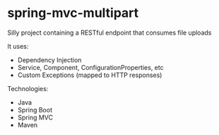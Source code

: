 # spring-mvc-multipart
Silly project containing a RESTful endpoint that consumes file uploads

It uses:

* Dependency Injection
* Service, Component, ConfigurationProperties, etc
* Custom Exceptions (mapped to HTTP responses)

Technologies:

* Java
* Spring Boot
* Spring MVC
* Maven
